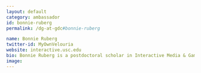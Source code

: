 ```yaml
---
layout: default
category: ambassador
id: bonnie-ruberg
permalink: /dg-at-gdc#bonnie-ruberg

name: Bonnie Ruberg
twitter-id: MyOwnVelouria
website: interactive.usc.edu
bio: Bonnie Ruberg is a postdoctoral scholar in Interactive Media & Games at USC and an incoming assistant professor in Informatics at UCI.
image:
---
```

